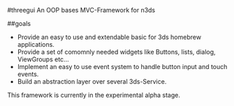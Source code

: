#threegui
An OOP bases MVC-Framework for n3ds

##goals
* Provide an easy to use and extendable basic for 3ds homebrew applications.
* Provide a set of comomnly needed widgets like Buttons, lists, dialog, ViewGroups etc...
* Implement an easy to use event system to handle button input and touch events.
* Build an abstraction layer over several 3ds-Service.

This framework is currently in the experimental alpha stage.
